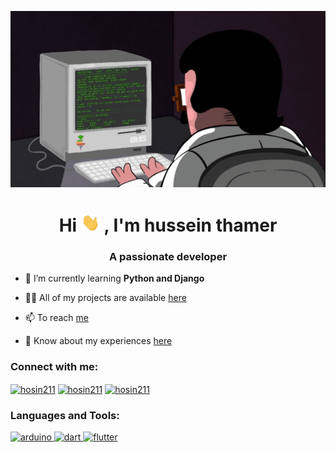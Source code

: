 ![gif](programming.gif)


<h1 align="center">Hi  <img src="https://github.com/hosin211/hosin211/raw/main/wave.gif" width="30px">
 , I'm hussein thamer</h1>
<h3 align="center">A passionate  developer</h3>

- 🌱 I’m currently learning **Python and Django**

- 👨‍💻 All of my projects are available [here](https://github.com/hosin211?tab=repositories)

- 📫 To reach [me](mailto:hussinthamer@gmail.com?)



- 📄 Know about my experiences [here](https://raw.githubusercontent.com/hosin211/hosin211/d96de80fda40c066ed93f4555d689fb364025f3f/hussein%20thamer%20sadeq.pdf)

<h3 align="left">Connect with me:</h3>
<p align="left">
<a href="https://twitter.com/hosin211" target="blank"><img align="center" src="https://raw.githubusercontent.com/rahuldkjain/github-profile-readme-generator/master/src/images/icons/Social/twitter.svg" alt="hosin211" height="30" width="40" /></a>
<a href="https://fb.com/hosin211" target="blank"><img align="center" src="https://raw.githubusercontent.com/rahuldkjain/github-profile-readme-generator/master/src/images/icons/Social/facebook.svg" alt="hosin211" height="30" width="40" /></a>
<a href="https://instagram.com/hosin211" target="blank"><img align="center" src="https://raw.githubusercontent.com/rahuldkjain/github-profile-readme-generator/master/src/images/icons/Social/instagram.svg" alt="hosin211" height="30" width="40" /></a>
</p>

<h3 align="left">Languages and Tools:</h3>
<p align="left"> <a href="https://www.arduino.cc/" target="_blank"> <img src="https://cdn.worldvectorlogo.com/logos/arduino-1.svg" alt="arduino" width="40" height="40"/> </a> <a href="https://dart.dev" target="_blank"> <img src="https://www.vectorlogo.zone/logos/dartlang/dartlang-icon.svg" alt="dart" width="40" height="40"/>  <a href="https://flutter.dev" target="_blank"> <img src="https://www.vectorlogo.zone/logos/flutterio/flutterio-icon.svg" alt="flutter" width="40" height="40"/> </a> </p>
